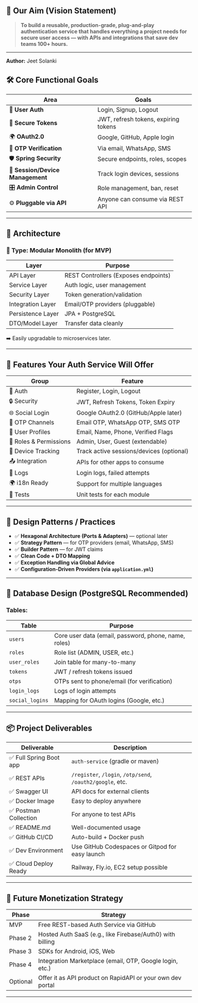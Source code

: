 


## 🎯 **Our Aim (Vision Statement)**

> **To build a reusable, production-grade, plug-and-play authentication service that handles everything a project needs for secure user access — with APIs and integrations that save dev teams 100+ hours.**
---
**Author:** Jeet Solanki
## 🛠️ **Core Functional Goals**

| Area                             | Goals                                |
| -------------------------------- | ------------------------------------ |
| 🔑 **User Auth**                 | Login, Signup, Logout                |
| 🔐 **Secure Tokens**             | JWT, refresh tokens, expiring tokens |
| 🌍 **OAuth2.0**                  | Google, GitHub, Apple login          |
| 📱 **OTP Verification**          | Via email, WhatsApp, SMS             |
| 🛡 **Spring Security**           | Secure endpoints, roles, scopes      |
| 🧾 **Session/Device Management** | Track login devices, sessions        |
| 🎛 **Admin Control**             | Role management, ban, reset          |
| ⚙️ **Pluggable via API**         | Anyone can consume via REST API      |

---

## 🧱 **Architecture**

### 🔧 Type: **Modular Monolith** (for MVP)

| Layer             | Purpose                              |
| ----------------- | ------------------------------------ |
| API Layer         | REST Controllers (Exposes endpoints) |
| Service Layer     | Auth logic, user management          |
| Security Layer    | Token generation/validation          |
| Integration Layer | Email/OTP providers (pluggable)      |
| Persistence Layer | JPA + PostgreSQL                     |
| DTO/Model Layer   | Transfer data cleanly                |

➡️ Easily upgradable to microservices later.

---

## 🧠 **Features Your Auth Service Will Offer**

| Group                  | Feature                                  |
| ---------------------- | ---------------------------------------- |
| 🔑 Auth                | Register, Login, Logout                  |
| 🔒 Security            | JWT, Refresh Tokens, Token Expiry        |
| 🌐 Social Login        | Google OAuth2.0 (GitHub/Apple later)     |
| 📩 OTP Channels        | Email OTP, WhatsApp OTP, SMS OTP         |
| 👥 User Profiles       | Email, Name, Phone, Verified Flags       |
| 🔐 Roles & Permissions | Admin, User, Guest (extendable)          |
| 📱 Device Tracking     | Track active sessions/devices (optional) |
| 📤 Integration         | APIs for other apps to consume           |
| 🧾 Logs                | Login logs, failed attempts              |
| 🌍 i18n Ready          | Support for multiple languages           |
| 🧪 Tests               | Unit tests for each module               |

---

## 🧭 Design Patterns / Practices

* ✅ **Hexagonal Architecture (Ports & Adapters)** — optional later
* ✅ **Strategy Pattern** — for OTP providers (email, WhatsApp, SMS)
* ✅ **Builder Pattern** — for JWT claims
* ✅ **Clean Code + DTO Mapping**
* ✅ **Exception Handling via Global Advice**
* ✅ **Configuration-Driven Providers (via `application.yml`)**

---

## 🧩 Database Design (PostgreSQL Recommended)

### Tables:

| Table           | Purpose                                              |
| --------------- | ---------------------------------------------------- |
| `users`         | Core user data (email, password, phone, name, roles) |
| `roles`         | Role list (ADMIN, USER, etc.)                        |
| `user_roles`    | Join table for many-to-many                          |
| `tokens`        | JWT / refresh tokens issued                          |
| `otps`          | OTPs sent to phone/email (for verification)          |
| `login_logs`    | Logs of login attempts                               |
| `social_logins` | Mapping for OAuth logins (Google, etc.)              |

---

## 📦 Project Deliverables

| Deliverable            | Description                                                |
| ---------------------- | ---------------------------------------------------------- |
| ✅ Full Spring Boot app | `auth-service` (gradle or maven)                           |
| ✅ REST APIs            | `/register`, `/login`, `/otp/send`, `/oauth2/google`, etc. |
| ✅ Swagger UI           | API docs for external clients                              |
| ✅ Docker Image         | Easy to deploy anywhere                                    |
| ✅ Postman Collection   | For anyone to test APIs                                    |
| ✅ README.md            | Well-documented usage                                      |
| ✅ GitHub CI/CD         | Auto-build + Docker push                                   |
| ✅ Dev Environment      | Use GitHub Codespaces or Gitpod for easy launch            |
| ✅ Cloud Deploy Ready   | Railway, Fly.io, EC2 setup possible                        |

---

## 🛒 Future Monetization Strategy

| Phase    | Strategy                                                   |
| -------- | ---------------------------------------------------------- |
| MVP      | Free REST-based Auth Service via GitHub                    |
| Phase 2  | Hosted Auth SaaS (e.g., like Firebase/Auth0) with billing  |
| Phase 3  | SDKs for Android, iOS, Web                                 |
| Phase 4  | Integration Marketplace (email, OTP, Google login, etc.)   |
| Optional | Offer it as API product on RapidAPI or your own dev portal |

---


